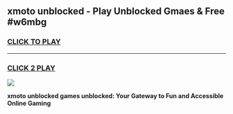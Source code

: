 
## xmoto unblocked - Play Unblocked Gmaes & Free #w6mbg
<h3>
<a href="https://news.freeplayer.one?title=xmoto_unblocked&ref=24F">CLICK TO PLAY</a></h3>
<hr>

<h3>
<a href="https://news.freeplayer.one?title=xmoto_unblocked&ref=24F">CLICK 2 PLAY</a>
  
</h3>

<a href="https://news.freeplayer.one?title=xmoto_unblocked&ref=24F/"><img src="https://clearcache.store/games.png"></a>


**xmoto unblocked games unblocked: Your Gateway to Fun and Accessible Online Gaming**
